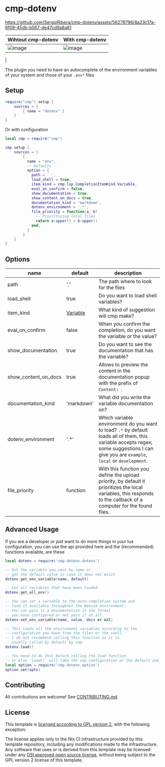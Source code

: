 # cmp-dotenv
https://github.com/SergioRibera/cmp-dotenv/assets/56278796/8a23c17a-6f08-45db-b567-de47cd9a8a81

|  Wihtout cmp-dotenv  | With cmp-dotenv |
|----------------------|-----------------|
| ![image](https://github.com/SergioRibera/cmp-dotenv/assets/56278796/28c1123a-62b5-414d-8b54-4705dffbe966) | ![image](https://github.com/SergioRibera/cmp-dotenv/assets/56278796/30aa4131-28f7-4295-82aa-9cf7df279647)
 |


The plugin you need to have an autocomplete of the environment variables of your system
and those of your `.env*` files

## Setup

```lua
require("cmp").setup {
    sources = {
        { name = "dotenv" }
    }
}
```

Or with configuration

```lua
local cmp = require("cmp")

cmp.setup {
    sources = {
        {
          name = "env",
          -- Defaults
          option = {
            path = '.',
            load_shell = true,
            item_kind = cmp.lsp.CompletionItemKind.Variable,
            eval_on_confirm = false,
            show_documentation = true,
            show_content_on_docs = true,
            documentation_kind = 'markdown',
            dotenv_environment = '.*',
            file_priority = function(a, b)
              -- Prioritizing local files
              return a:upper() < b:upper()
            end,
          }
        }
    }
}
```

## Options

| name                 | default                                                                              | description                                                                                                                                                                              |
|----------------------|--------------------------------------------------------------------------------------|------------------------------------------------------------------------------------------------------------------------------------------------------------------------------------------|
| path                 | '.'                                                                                  | The path where to look for the files                                                                                                                                                     |
| load_shell           | true                                                                                 | Do you want to load shell variables?                                                                                                                                                     |
| item_kind            | [Variable](https://github.com/hrsh7th/nvim-cmp/blob/main/lua/cmp/types/lsp.lua#L178) | What kind of suggestion will cmp make?                                                                                                                                                   |
| eval_on_confirm      | false                                                                                | When you confirm the completion, do you want the variable or the value?                                                                                                                  |
| show_documentation   | true                                                                                 | Do you want to see the documentation that has the variable?                                                                                                                              |
| show_content_on_docs | true                                                                                 | Allows to preview the content in the documentation popup with the prefix of `Content: `.                                                                                                 |
| documentation_kind   | 'markdown'                                                                           | What did you write the variable documentation on?                                                                                                                                        |
| dotenv_environment   | '.*'                                                                                 | Which variable environment do you want to load? `.*` by default loads all of them, this variable accepts regex, some suggestions I can give you are `example`, `local` or `development`. |
| file_priority        | function                                                                             | With this function you define the upload priority, by default it prioritizes the local variables, this responds to the callback of a computer for the found files.                       |

## Advanced Usage

If you are a developer or just want to do more things in your lua configuration,
you can use the api provided here and the (recommended) functions available, are these

```lua
local dotenv = require('cmp-dotenv.dotenv')

-- Get the variable you want by name or
-- get the default value in case it does not exist.
dotenv.get_env_variable(name, default)

-- Get all variables that have been loaded
dotenv.get_all_env()

-- You can set a variable to the auto-completion system and
-- find it available throughout the Neovim environment.
-- You can pass it a documentation in the format
-- you have configured or not pass it at all.
dotenv.set_env_variable(name, value, docs or nil)

-- This loads all the environment variables according to the
-- configuration you have from the files or the shell,
-- I do not recommend calling this function as it is
-- usually called by default by cmp.
dotenv.load()

-- You need to do this before calling the load function
-- or else `load()` will take the cmp configuration or the default one.
local option = require('cmp-dotenv.option')
option.set(opts)
```

## Contributing

All contributions are welcome!
See [CONTRIBUTING.md](./CONTRIBUTING.md).

## License

This template is [licensed according to GPL version 2](./LICENSE),
with the following exception:

The license applies only to the Nix CI infrastructure provided by this template
repository, including any modifications made to the infrastructure.
Any software that uses or is derived from this template may be licensed under any
[OSI approved open source license](https://opensource.org/licenses/),
without being subject to the GPL version 2 license of this template.
